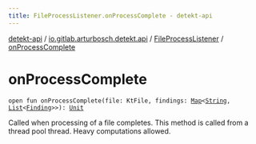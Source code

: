 ```yaml
---
title: FileProcessListener.onProcessComplete - detekt-api
---
```


[detekt-api](../../index.html) / [io.gitlab.arturbosch.detekt.api](../index.html) / [FileProcessListener](index.html) / [onProcessComplete](./on-process-complete.html)

# onProcessComplete

`open fun onProcessComplete(file: KtFile, findings: `[`Map`](https://kotlinlang.org/api/latest/jvm/stdlib/kotlin.collections/-map/index.html)`<`[`String`](https://kotlinlang.org/api/latest/jvm/stdlib/kotlin/-string/index.html)`, `[`List`](https://kotlinlang.org/api/latest/jvm/stdlib/kotlin.collections/-list/index.html)`<`[`Finding`](../-finding/index.html)`>>): `[`Unit`](https://kotlinlang.org/api/latest/jvm/stdlib/kotlin/-unit/index.html)

Called when processing of a file completes.
This method is called from a thread pool thread. Heavy computations allowed.

